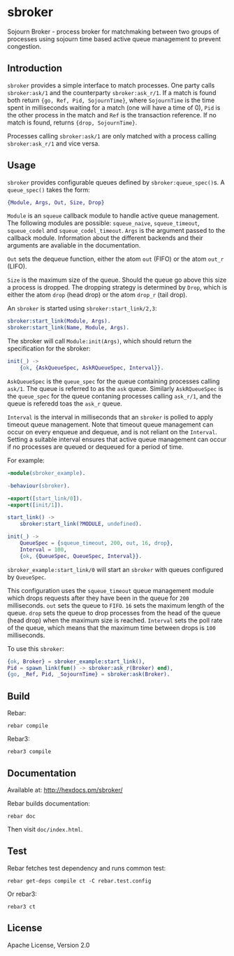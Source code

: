 sbroker
=======

Sojourn Broker - process broker for matchmaking between two groups of processes
using sojourn time based active queue management to prevent congestion.

Introduction
------------

`sbroker` provides a simple interface to match processes. One party
calls `sbroker:ask/1` and the counterparty `sbroker:ask_r/1`. If a match
is found both return `{go, Ref, Pid, SojournTime}`, where `SojournTime` is
the time spent in milliseconds waiting for a match (one will have a time
of 0), `Pid` is the other process in the match and `Ref` is the transaction
reference. If no match is found, returns `{drop, SojournTime}`.

Processes calling `sbroker:ask/1` are only matched with a process calling
`sbroker:ask_r/1` and vice versa.

Usage
-----

`sbroker` provides configurable queues defined by `sbroker:queue_spec()`s. A
`queue_spec()` takes the form:
```erlang
{Module, Args, Out, Size, Drop}
```
`Module` is an `squeue` callback module to handle active queue
management. The following modules are possible: `squeue_naive`,
`squeue_timeout`, `squeue_codel` and `squeue_codel_timeout`.
`Args` is the argument passed to the callback module. Information about
the different backends and their arguments are avaliable in the
documentation.

`Out` sets the dequeue function, either the atom `out` (FIFO) or the
atom `out_r` (LIFO).

`Size` is the maximum size of the queue. Should the queue go above this
size a process is dropped. The dropping strategy is determined by
`Drop`, which is either the atom `drop` (head drop) or the atom `drop_r`
(tail drop).

An `sbroker` is started using `sbroker:start_link/2,3`:
```erlang
sbroker:start_link(Module, Args).
sbroker:start_link(Name, Module, Args).
```

The sbroker will call `Module:init(Args)`, which should return the specification
for the sbroker:
```erlang
init(_) ->
    {ok, {AskQueueSpec, AskRQueueSpec, Interval}}.
```
`AskQueueSpec` is the `queue_spec` for the queue containing processes calling
`ask/1`. The queue is referred to as the `ask` queue. Similarly
`AskRQueueSpec` is the `queue_spec` for the queue contaning processes calling
`ask_r/1`, and the queue is referedd toas the `ask_r` queue.

`Interval` is the interval in milliseconds that an `sbroker` is
polled to apply timeout queue management. Note that timeout queue
management can occur on every enqueue and dequeue, and is not reliant on
the `Interval`. Setting a suitable interval ensures that active queue
management can occur if no processes are queued or dequeued for a period
of time.

For example:
```erlang
-module(sbroker_example).

-behaviour(sbroker).

-export([start_link/0]).
-export([init/1]).

start_link() ->
    sbroker:start_link(?MODULE, undefined).

init(_) ->
    QueueSpec = {squeue_timeout, 200, out, 16, drop},
    Interval = 100,
    {ok, {QueueSpec, QueueSpec, Interval}}.
```
`sbroker_example:start_link/0` will start an `sbroker` with queues configured by 
`QueueSpec`.

This configuration uses the `squeue_timeout` queue management module which drops
requests after they have been in the queue for `200` milliseconds. `out` sets
the queue to `FIFO`. `16` sets the maximum length of the queue. `drop` sets the
queue to drop processes from the head of the queue (head drop) when the
maximum size is reached. `Interval` sets the poll rate of the queue, which means
that the maximum time between drops is `100` milliseconds.

To use this `sbroker`:
```erlang
{ok, Broker} = sbroker_example:start_link(),
Pid = spawn_link(fun() -> sbroker:ask_r(Broker) end),
{go, _Ref, Pid, _SojournTime} = sbroker:ask(Broker).
```

Build
-----
Rebar:
```
rebar compile
```
Rebar3:
```
rebar3 compile
```

Documentation
-------------
Available at: http://hexdocs.pm/sbroker/

Rebar builds documentation:
```
rebar doc
```
Then visit `doc/index.html`.

Test
----
Rebar fetches test dependency and runs common test:
```
rebar get-deps compile ct -C rebar.test.config
```
Or rebar3:
```
rebar3 ct
```

License
-------
Apache License, Version 2.0
